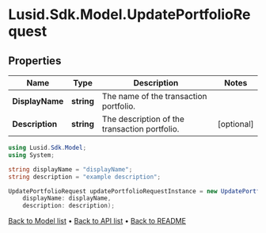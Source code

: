 # Lusid.Sdk.Model.UpdatePortfolioRequest

## Properties

Name | Type | Description | Notes
------------ | ------------- | ------------- | -------------
**DisplayName** | **string** | The name of the transaction portfolio. | 
**Description** | **string** | The description of the transaction portfolio. | [optional] 

```csharp
using Lusid.Sdk.Model;
using System;

string displayName = "displayName";
string description = "example description";

UpdatePortfolioRequest updatePortfolioRequestInstance = new UpdatePortfolioRequest(
    displayName: displayName,
    description: description);
```

[Back to Model list](../README.md#documentation-for-models) &#8226; [Back to API list](../README.md#documentation-for-api-endpoints) &#8226; [Back to README](../README.md)
